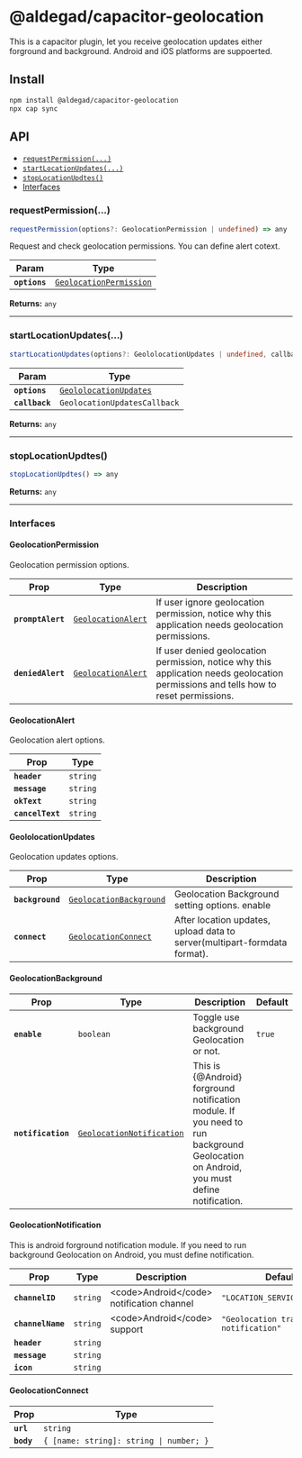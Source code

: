 # @aldegad/capacitor-geolocation

This is a capacitor plugin, let you receive geolocation updates either forground and background. Android and iOS platforms are suppoerted.

## Install

```bash
npm install @aldegad/capacitor-geolocation
npx cap sync
```

## API

<docgen-index>

* [`requestPermission(...)`](#requestpermission)
* [`startLocationUpdates(...)`](#startlocationupdates)
* [`stopLocationUpdtes()`](#stoplocationupdtes)
* [Interfaces](#interfaces)

</docgen-index>

<docgen-api>
<!--Update the source file JSDoc comments and rerun docgen to update the docs below-->

### requestPermission(...)

```typescript
requestPermission(options?: GeolocationPermission | undefined) => any
```

Request and check geolocation permissions. You can define alert cotext.

| Param         | Type                                                                    |
| ------------- | ----------------------------------------------------------------------- |
| **`options`** | <code><a href="#geolocationpermission">GeolocationPermission</a></code> |

**Returns:** <code>any</code>

--------------------


### startLocationUpdates(...)

```typescript
startLocationUpdates(options?: GeololocationUpdates | undefined, callback?: GeolocationUpdatesCallback | undefined) => any
```

| Param          | Type                                                                  |
| -------------- | --------------------------------------------------------------------- |
| **`options`**  | <code><a href="#geololocationupdates">GeololocationUpdates</a></code> |
| **`callback`** | <code>GeolocationUpdatesCallback</code>                               |

**Returns:** <code>any</code>

--------------------


### stopLocationUpdtes()

```typescript
stopLocationUpdtes() => any
```

**Returns:** <code>any</code>

--------------------


### Interfaces


#### GeolocationPermission

Geolocation permission options.

| Prop              | Type                                                          | Description                                                                                                                          |
| ----------------- | ------------------------------------------------------------- | ------------------------------------------------------------------------------------------------------------------------------------ |
| **`promptAlert`** | <code><a href="#geolocationalert">GeolocationAlert</a></code> | If user ignore geolocation permission, notice why this application needs geolocation permissions.                                    |
| **`deniedAlert`** | <code><a href="#geolocationalert">GeolocationAlert</a></code> | If user denied geolocation permission, notice why this application needs geolocation permissions and tells how to reset permissions. |


#### GeolocationAlert

Geolocation alert options.

| Prop             | Type                |
| ---------------- | ------------------- |
| **`header`**     | <code>string</code> |
| **`message`**    | <code>string</code> |
| **`okText`**     | <code>string</code> |
| **`cancelText`** | <code>string</code> |


#### GeololocationUpdates

Geolocation updates options.

| Prop             | Type                                                                    | Description                                                               |
| ---------------- | ----------------------------------------------------------------------- | ------------------------------------------------------------------------- |
| **`background`** | <code><a href="#geolocationbackground">GeolocationBackground</a></code> | Geolocation Background setting options. enable                            |
| **`connect`**    | <code><a href="#geolocationconnect">GeolocationConnect</a></code>       | After location updates, upload data to server(multipart-formdata format). |


#### GeolocationBackground

| Prop               | Type                                                                        | Description                                                                                                                           | Default           |
| ------------------ | --------------------------------------------------------------------------- | ------------------------------------------------------------------------------------------------------------------------------------- | ----------------- |
| **`enable`**       | <code>boolean</code>                                                        | Toggle use background Geolocation or not.                                                                                             | <code>true</code> |
| **`notification`** | <code><a href="#geolocationnotification">GeolocationNotification</a></code> | This is {@Android} forground notification module. If you need to run background Geolocation on Android, you must define notification. |                   |


#### GeolocationNotification

This is android forground notification module. If you need to run background Geolocation on Android, you must define notification.

| Prop              | Type                | Description                                           | Default                                          |
| ----------------- | ------------------- | ----------------------------------------------------- | ------------------------------------------------ |
| **`channelID`**   | <code>string</code> | &lt;code&gt;Android&lt;/code&gt; notification channel | <code>"LOCATION_SERVICE_CHANNEL"</code>          |
| **`channelName`** | <code>string</code> | &lt;code&gt;Android&lt;/code&gt; support              | <code>"Geolocation tracking notification"</code> |
| **`header`**      | <code>string</code> |                                                       |                                                  |
| **`message`**     | <code>string</code> |                                                       |                                                  |
| **`icon`**        | <code>string</code> |                                                       |                                                  |


#### GeolocationConnect

| Prop       | Type                                               |
| ---------- | -------------------------------------------------- |
| **`url`**  | <code>string</code>                                |
| **`body`** | <code>{ [name: string]: string \| number; }</code> |

</docgen-api>
